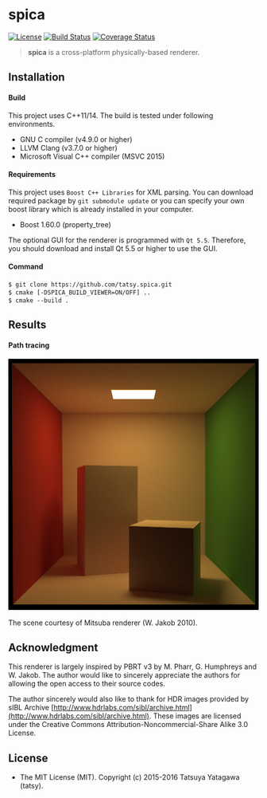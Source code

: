 spica
===

[![License](https://img.shields.io/badge/License-MIT-blue.svg)](https://github.com/tatsy/spica/blob/master/LICENSE)
[![Build Status](https://travis-ci.org/tatsy/spica.svg?branch=master)](https://travis-ci.org/tatsy/spica)
[![Coverage Status](https://coveralls.io/repos/tatsy/spica/badge.svg?branch=master)](https://coveralls.io/r/tatsy/spica?branch=master)

> **spica** is a cross-platform physically-based renderer.

## Installation

#### Build

This project uses C++11/14. The build is tested under following environments.

* GNU C compiler (v4.9.0 or higher)
* LLVM Clang (v3.7.0 or higher)
* Microsoft Visual C++ compiler (MSVC 2015)

#### Requirements

This project uses ```Boost C++ Libraries``` for XML parsing. You can download required package
by ```git submodule update``` or you can specify your own boost library which is already
installed in your computer.

* Boost 1.60.0 (property_tree)

The optional GUI for the renderer is programmed with ```Qt 5.5```. Therefore,
you should download and install Qt 5.5 or higher to use the GUI.

#### Command

```shell
$ git clone https://github.com/tatsy.spica.git
$ cmake [-DSPICA_BUILD_VIEWER=ON/OFF] ..
$ cmake --build .
```

## Results

#### Path tracing

<img src="./results/cbox_1000.png" width="512" />

The scene courtesy of Mitsuba renderer (W. Jakob 2010).

## Acknowledgment

This renderer is largely inspired by PBRT v3 by M. Pharr, G. Humphreys and W. Jakob. The author would like to sincerely appreciate the authors for allowing the open access to their source codes.

The author sincerely would also like to thank for HDR images provided by sIBL Archive [http://www.hdrlabs.com/sibl/archive.html](http://www.hdrlabs.com/sibl/archive.html). These images are licensed under the Creative Commons Attribution-Noncommercial-Share Alike 3.0 License.

## License

* The MIT License (MIT). Copyright (c) 2015-2016 Tatsuya Yatagawa (tatsy).
